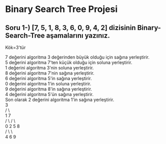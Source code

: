 # Binary Search Tree Projesi

## Soru 1-) [7, 5, 1, 8, 3, 6, 0, 9, 4, 2] dizisinin Binary-Search-Tree aşamalarını yazınız.

Kök=3'tür  

7 değerini algoritma 3 değerinden büyük olduğu için sağına yerleştirir.    
5 değerini algoritma 7'ten küçük olduğu için soluna yerleştirir.   
1 değerini algoritma 3'nin soluna yerleştirir.    
8 değerini algoritma 7'nin sağına yerleştirir.   
6 değerini algoritma 5'in sağına yerleştirir.   
0 değerini algoritma 1'in soluna yerleştirir.   
9 değerini algoritma 8'in sağına yerleştirir.   
4 değerini algoritma 5'ün sağına yerleştirir.   
Son olarak 2 değerini algoritma 1'in sağına yerleştirir.   
              3  
         /        \  
        1           7  
      /   \       /   \  
     0     2     5     8  
               /   \     \  
              4     6     9  

